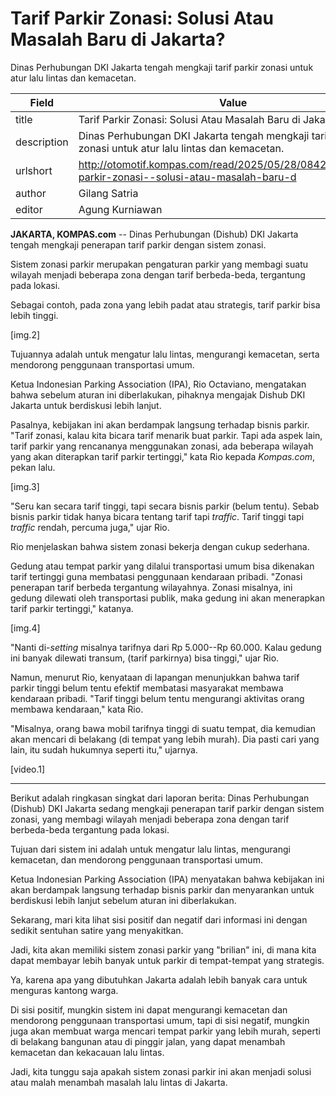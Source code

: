 # Tarif Parkir Zonasi: Solusi Atau Masalah Baru di Jakarta?

Dinas Perhubungan DKI Jakarta tengah mengkaji tarif parkir zonasi untuk atur lalu lintas dan kemacetan.

| Field       | Value                                                       |
|-------------|-------------------------------------------------------------|
| title       | Tarif Parkir Zonasi: Solusi Atau Masalah Baru di Jakarta? |
| description | Dinas Perhubungan DKI Jakarta tengah mengkaji tarif parkir zonasi untuk atur lalu lintas dan kemacetan. |
| urlshort    | http://otomotif.kompas.com/read/2025/05/28/084200215/tarif-parkir-zonasi--solusi-atau-masalah-baru-d |
| author      | Gilang Satria |
| editor      | Agung Kurniawan |

**JAKARTA, KOMPAS.com** -- Dinas Perhubungan (Dishub) DKI Jakarta tengah mengkaji penerapan tarif parkir dengan sistem zonasi.

Sistem zonasi parkir merupakan pengaturan parkir yang membagi suatu wilayah menjadi beberapa zona dengan tarif berbeda-beda, tergantung pada lokasi.

Sebagai contoh, pada zona yang lebih padat atau strategis, tarif parkir bisa lebih tinggi.

\[img.2\]

Tujuannya adalah untuk mengatur lalu lintas, mengurangi kemacetan, serta mendorong penggunaan transportasi umum.

Ketua Indonesian Parking Association (IPA), Rio Octaviano, mengatakan bahwa sebelum aturan ini diberlakukan, pihaknya mengajak Dishub DKI Jakarta untuk berdiskusi lebih lanjut.

Pasalnya, kebijakan ini akan berdampak langsung terhadap bisnis parkir. \"Tarif zonasi, kalau kita bicara tarif menarik buat parkir. Tapi ada aspek lain, tarif parkir yang rencananya menggunakan zonasi, ada beberapa wilayah yang akan diterapkan tarif parkir tertinggi,\" kata Rio kepada *Kompas.com*, pekan lalu.

\[img.3\]

\"Seru kan secara tarif tinggi, tapi secara bisnis parkir (belum tentu). Sebab bisnis parkir tidak hanya bicara tentang tarif tapi *traffic*. Tarif tinggi tapi *traffic* rendah, percuma juga,\" ujar Rio.

Rio menjelaskan bahwa sistem zonasi bekerja dengan cukup sederhana.

Gedung atau tempat parkir yang dilalui transportasi umum bisa dikenakan tarif tertinggi guna membatasi penggunaan kendaraan pribadi. \"Zonasi penerapan tarif berbeda tergantung wilayahnya. Zonasi misalnya, ini gedung dilewati oleh transportasi publik, maka gedung ini akan menerapkan tarif parkir tertinggi,\" katanya.

\[img.4\]

\"Nanti di-*setting* misalnya tarifnya dari Rp 5.000--Rp 60.000. Kalau gedung ini banyak dilewati transum, (tarif parkirnya) bisa tinggi,\" ujar Rio.

Namun, menurut Rio, kenyataan di lapangan menunjukkan bahwa tarif parkir tinggi belum tentu efektif membatasi masyarakat membawa kendaraan pribadi. \"Tarif tinggi belum tentu mengurangi aktivitas orang membawa kendaraan,\" kata Rio.

\"Misalnya, orang bawa mobil tarifnya tinggi di suatu tempat, dia kemudian akan mencari di belakang (di tempat yang lebih murah). Dia pasti cari yang lain, itu sudah hukumnya seperti itu,\" ujarnya.

\[video.1\]  

---
Berikut adalah ringkasan singkat dari laporan berita: Dinas Perhubungan (Dishub) DKI Jakarta sedang mengkaji penerapan tarif parkir dengan sistem zonasi, yang membagi wilayah menjadi beberapa zona dengan tarif berbeda-beda tergantung pada lokasi.

 Tujuan dari sistem ini adalah untuk mengatur lalu lintas, mengurangi kemacetan, dan mendorong penggunaan transportasi umum.

 Ketua Indonesian Parking Association (IPA) menyatakan bahwa kebijakan ini akan berdampak langsung terhadap bisnis parkir dan menyarankan untuk berdiskusi lebih lanjut sebelum aturan ini diberlakukan.



Sekarang, mari kita lihat sisi positif dan negatif dari informasi ini dengan sedikit sentuhan satire yang menyakitkan.

 Jadi, kita akan memiliki sistem zonasi parkir yang "brilian" ini, di mana kita dapat membayar lebih banyak untuk parkir di tempat-tempat yang strategis.

 Ya, karena apa yang dibutuhkan Jakarta adalah lebih banyak cara untuk menguras kantong warga.

 Di sisi positif, mungkin sistem ini dapat mengurangi kemacetan dan mendorong penggunaan transportasi umum, tapi di sisi negatif, mungkin juga akan membuat warga mencari tempat parkir yang lebih murah, seperti di belakang bangunan atau di pinggir jalan, yang dapat menambah kemacetan dan kekacauan lalu lintas.

 Jadi, kita tunggu saja apakah sistem zonasi parkir ini akan menjadi solusi atau malah menambah masalah lalu lintas di Jakarta.
